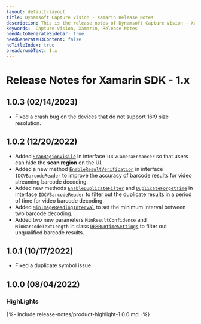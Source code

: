 ```yaml
---
layout: default-layout
title: Dynamsoft Capture Vision - Xamarin Release Notes
description: This is the release notes of Dynamsoft Capture Vision - Xamarin Edition.
keywords:  Capture Vision, Xamarin, Release Notes
needAutoGenerateSidebar: true
needGenerateH3Content: false
noTitleIndex: true
breadcrumbText: 1.x
---
```


# Release Notes for Xamarin SDK - 1.x

## 1.0.3 (02/14/2023)

- Fixed a crash bug on the devices that do not support 16:9 size resolution.

## 1.0.2 (12/20/2022)

- Added [`ScanRegionVisile`](../api-reference/camera-enhancer.md#scanregionvisible) in interface `IDCVCameraEnhancer` so that users can hide the **scan region** on the UI.
- Added a new method [`EnableResultVerification`](../api-reference/barcode-reader.md#enableresultverification) in interface `IDCVBarcodeReader` to improve the accuracy of barcode results for video streaming barcode decoding.
- Added new methods [`EnableDuplicateFilter`](../api-reference/barcode-reader.md#enableduplicatefilter) and [`DuplicateForgetTime`](../api-reference/barcode-reader.md#duplicateforgettime) in interface `IDCVBarcodeReader` to filter out the duplicate results in a period of time for video barcode decoding.
- Added [`MinImageReadingInterval`](../api-reference/barcode-reader.md#minimagereadinginterval) to set the minimum interval between two barcode decoding.
- Added two new parameters `MinResultConfidence` and `MinBarcodeTextLength` in class [`DBRRuntimeSettings`](../api-reference/class-dbr-runtime-settings.md) to filter out unqualified barcode results.

## 1.0.1 (10/17/2022)

- Fixed a duplicate symbol issue.

## 1.0.0 (08/04/2022)

### HighLights

{%- include release-notes/product-highlight-1.0.0.md -%}
